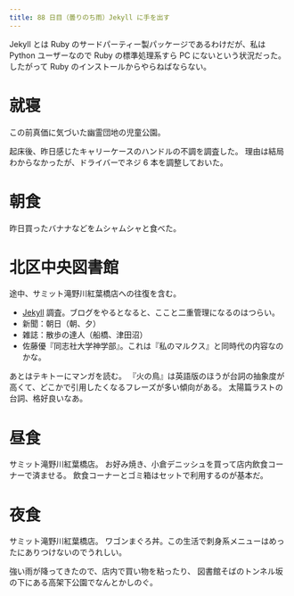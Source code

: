 ```yaml
---
title: 88 日目（曇りのち雨）Jekyll に手を出す
---
```


Jekyll とは Ruby のサードパーティー製パッケージであるわけだが、私は Python ユーザーなので
Ruby の標準処理系すら PC にないという状況だった。したがって Ruby のインストールからやらねばならない。

# 就寝

この前真価に気づいた幽霊団地の児童公園。

起床後、昨日感じたキャリーケースのハンドルの不調を調査した。
理由は結局わからなかったが、ドライバーでネジ 6 本を調整しておいた。

# 朝食

昨日買ったバナナなどをムシャムシャと食べた。

# 北区中央図書館

途中、サミット滝野川紅葉橋店への往復を含む。

* [Jekyll](https://github.com/jekyll/jekyll) 調査。ブログをやるとなると、ここと二重管理になるのはつらい。
* 新聞：朝日（朝、夕）
* 雑誌：散歩の達人（船橋、津田沼）
* 佐藤優『同志社大学神学部』。これは『私のマルクス』と同時代の内容なのかな。

あとはテキトーにマンガを読む。
『火の鳥』は英語版のほうが台詞の抽象度が高くて、どこかで引用したくなるフレーズが多い傾向がある。
太陽篇ラストの台詞、格好良いなあ。

# 昼食

サミット滝野川紅葉橋店。
お好み焼き、小倉デニッシュを買って店内飲食コーナーで済ませる。
飲食コーナーとゴミ箱はセットで利用するのが基本だ。

# 夜食

サミット滝野川紅葉橋店。
ワゴンまぐろ丼。この生活で刺身系メニューはめったにありつけないのでうれしい。

強い雨が降ってきたので、店内で買い物を粘ったり、
図書館そばのトンネル坂の下にある高架下公園でなんとかしのぐ。
